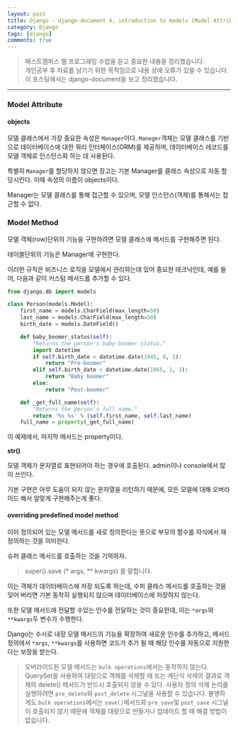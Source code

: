 ```yaml
---
layout: post
title: Django - django-document 4, introduction to models (Model Attribute, Model Method)
category: Django
tags: [django]
comments: true
---
```


> 패스트캠퍼스 웹 프로그래밍 수업을 듣고 중요한 내용을 정리했습니다.     
개인공부 후 자료를 남기기 위한 목적임으로 내용 상에 오류가 있을 수 있습니다.      
> 이 포스팅에서는 django-document을 보고 정리했습니다.

<hr>

### Model Attribute

#### objects

모델 클래스에서 가장 중요한 속성은 `Manager`이다. `Maneger`객체는 모델 클래스를 기반으로 데이터베이스에 대한 쿼리 인터페이스(ORM)를 제공하며, 데이터베이스 레코드를 모델 객체로 인스턴스화 하는 데 사용된다.

특별히 `Manager`를 할당하지 않으면 장고는 기본 Manager를 클래스 속성으로 자동 할당시킨다. 이때 속성의 이름이 objects이다.

Manager는 모델 클래스를 통해 접근할 수 있으며, 모델 인스턴스(객체)를 통해서는 접근할 수 없다.


### Model Method

모델 객체(row)단위의 기능을 구현하려면 모델 클래스에 메서드를 구현해주면 된다.

테이블단위의 기능은 Manager에 구현한다.

이러한 규칙은 비즈니스 로직을 모델에서 관리하는데 있어 중요한 테크닉인데, 예를 들어, 다음과 같이 커스텀 메서드를 추가할 수 있다.

```python
from django.db import models

class Person(models.Model):
    first_name = models.CharField(max_length=50)
    last_name = models.CharField(max_length=50)
    birth_date = models.DateField()

    def baby_boomer_status(self):
        "Returns the person's baby-boomer status."
        import datetime
        if self.birth_date < datetime.date(1945, 8, 1):
            return "Pre-boomer"
        elif self.birth_date < datetime.date(1965, 1, 1):
            return "Baby boomer"
        else:
            return "Post-boomer"

    def _get_full_name(self):
        "Returns the person's full name."
        return '%s %s' % (self.first_name, self.last_name)
    full_name = property(_get_full_name)
```
이 예제에서, 마지막 메서드는 property이다.

**__str__()**

모델 객체가 문자열로 표현되어야 하는 경우에 호출된다. admin이나 console에서 많이 쓰인다.

기본 구현은 아무 도움이 되지 않는 문자열을 리턴하기 때문에, 모든 모델에 대해 오버라이드 해서 알맞게 구현해주는게 좋다.

#### overriding predefined model method

이미 정의되어 있는 모델 메서드를 새로 정의한다는 뜻으로 부모의 함수를 자식에서 재 정의하는 것을 의미한다.

슈퍼 클래스 메서드를 호출하는 것을 기억하자.

> super().save (* args, ** kwargs) 를 말합니다.

이는 객체가 데이터베이스에 저장 되도록 하는데,
수퍼 클래스 메서드를 호출하는 것을 잊어 버리면 기본 동작히 실행되지 않으며 데이터베이스에 저장하지 않는다.

또한 모델 메서드에 전달할 수있는 인수를 전달하는 것이 중요한데, 이는 `*args`와 `**kwargs`두 변수가 수행한다.

Django는 수시로 내장 모델 메서드의 기능을 확장하여 새로운 인수를 추가하고, 메서드 정의에서 `*args`, `**kwargs`를 사용하면 코드가 추가 될 때 해당 인수를 자동으로 지원한다는 보장을 받는다.

> 오버라이드된 모델 메서드는 `bulk operations`에서는 동작하지 않는다.
> QuerySet을 사용하여 대량으로 객체를 삭제할 때 또는 계단식 삭제의 결과로 객체의 delete() 메서드가 반드시 호출되지 않을 수 있다. 사용자 정의 삭제 논리를 실행하려면 `pre_delete`와 `post_delete` 시그널을 사용할 수 있습니다.
> 불행하게도 `bulk operations`에서는 `save()`메서드와 `pre_save`및 `post_save` 시그널이 호출되지 않기 때문에 객체를 대량으로 만들거나 업데이트 할 때 해결 방법이 없습니다.
